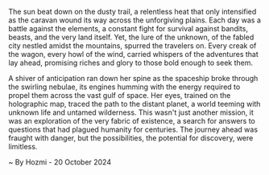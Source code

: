 
The sun beat down on the dusty trail, a relentless heat that only intensified as the caravan wound its way across the unforgiving plains. Each day was a battle against the elements, a constant fight for survival against bandits, beasts, and the very land itself. Yet, the lure of the unknown, of the fabled city nestled amidst the mountains, spurred the travelers on. Every creak of the wagon, every howl of the wind, carried whispers of the adventures that lay ahead, promising riches and glory to those bold enough to seek them.

A shiver of anticipation ran down her spine as the spaceship broke through the swirling nebulae, its engines humming with the energy required to propel them across the vast gulf of space.  Her eyes, trained on the holographic map, traced the path to the distant planet, a world teeming with unknown life and untamed wilderness.  This wasn't just another mission, it was an exploration of the very fabric of existence, a search for answers to questions that had plagued humanity for centuries.  The journey ahead was fraught with danger, but the possibilities, the potential for discovery, were limitless. 

~ By Hozmi - 20 October 2024
